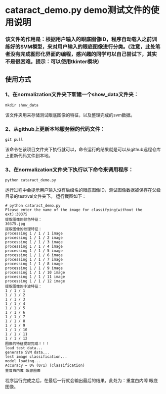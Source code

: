 # cataract_demo.py demo测试文件的使用说明

### 该文件的作用是：根据用户输入的眼底图像ID，程序自动载入之前训练好的SVM模型，来对用户输入的眼底图像进行分类。(注意，此处笔者没有完成图形化界面的编程，感兴趣的同学可以自己尝试下，其实不是很困难。提示：可以使用tkinter模块)

## 使用方式
### 1、在normalization文件夹下新建一个show_data文件夹：
`mkdir show_data` 

该文件夹用来存储测试眼底图像的特征，以及整理完成的svm数据。
### 2、从github上更新本地服务器的代码文件：
`git pull` 

该命令在该项目文件夹下执行就可以，命令运行的结果就是可以从github远程仓库上更新代码文件到本地。
### 3、在normalization文件夹下执行以下命令来调用程序：
`python cataract_demo.py`

运行过程中会提示用户输入没有后缀名的眼底图像ID，测试图像数据被保存在父级目录的test/val文件夹下。
运行截图如下：
```
# python cataract_demo.py
Please enter the name of the image for classifying(without the ext):30375
提取图像的颜色特征：
30375.jpg
提取图像的纹理特征：
processing 1 / 1 / 1 image
processing 1 / 1 / 2 image
processing 1 / 1 / 3 image
processing 1 / 1 / 4 image
processing 1 / 1 / 5 image
processing 1 / 1 / 6 image
processing 1 / 1 / 7 image
processing 1 / 1 / 8 image
processing 1 / 1 / 9 image
processing 1 / 1 / 10 image
processing 1 / 1 / 11 image
processing 1 / 1 / 12 image
提取图像的小波特征：
1 / 1 / 1
1 / 1 / 2
1 / 1 / 3
1 / 1 / 4
1 / 1 / 5
1 / 1 / 6
1 / 1 / 7
1 / 1 / 8
1 / 1 / 9
1 / 1 / 10
1 / 1 / 11
1 / 1 / 12
图像的特征提取完成！！！
load test data...
generate SVM data...
test image classification...
model loading...
Accuracy = 0% (0/1) (classification)
重度白内障 眼底图像
```
程序运行完成之后，在最后一行就会输出最后的结果，此处为：重度白内障 眼底图像。
